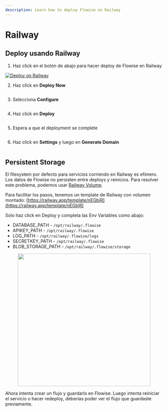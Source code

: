 ```yaml
---
description: Learn how to deploy Flowise on Railway
---
```


# Railway

## Deploy usando Railway

1. Haz click en el botón de abajo para hacer deploy de Flowise en Railway

[![Deploy on Railway](https://railway.app/button.svg)](https://railway.app/template/YK7J0v)

2. Haz click en **Deploy Now**

<figure><img src="../../.gitbook/assets/railway/1.png" alt=""><figcaption></figcaption></figure>

3. Selecciona **Configure**

<figure><img src="../../.gitbook/assets/railway/2.png" alt=""><figcaption></figcaption></figure>

4. Haz click en **Deploy**

<figure><img src="../../.gitbook/assets/railway/3.png" alt=""><figcaption></figcaption></figure>

5. Espera a que el deployment se complete

<figure><img src="../../.gitbook/assets/railway/4.png" alt=""><figcaption></figcaption></figure>

6. Haz click en **Settings** y luego en **Generate Domain**

<figure><img src="../../.gitbook/assets/railway/5.png" alt=""><figcaption></figcaption></figure>

## Persistent Storage

El filesystem por defecto para servicios corriendo en Railway es efímero. Los datos de Flowise no persisten entre deploys y reinicios. Para resolver este problema, podemos usar [Railway Volume](https://docs.railway.app/reference/volumes).

Para facilitar los pasos, tenemos un template de Railway con volumen montado: [https://railway.app/template/nEGbjR](https://railway.app/template/nEGbjR)

Solo haz click en Deploy y completa las Env Variables como abajo:

* DATABASE_PATH - `/opt/railway/.flowise`
* APIKEY_PATH - `/opt/railway/.flowise`
* LOG_PATH - `/opt/railway/.flowise/logs`
* SECRETKEY_PATH - `/opt/railway/.flowise`
* BLOB_STORAGE_PATH - `/opt/railway/.flowise/storage`

<figure><img src="../../.gitbook/assets/image (1) (1) (1) (1) (1) (1) (1) (1) (1) (1) (1) (1) (1) (1) (1) (1) (1) (1) (1) (1) (1) (1) (1) (1) (1) (1) (1) (1).png" alt="" width="420"><figcaption></figcaption></figure>

Ahora intenta crear un flujo y guardarlo en Flowise. Luego intenta reiniciar el servicio o hacer redeploy, deberías poder ver el flujo que guardaste previamente.
